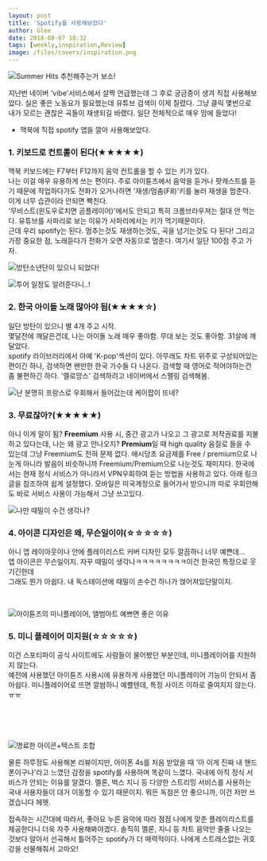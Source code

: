 ```yaml
---
layout: post
title: 'Spotify를 사용해보았다'
author: Glee
date: 2018-08-07 18:32
tags: [weekly,inspiration,Review]
image: /files/covers/inspiration.png
---
```






![Summer Hits 추천해주는거 보소!](/files/spotify-main.png)

지난번 네이버 'vibe'서비스에서 살짝 언급했는데 그 후로 궁금증이 생겨 직접 사용해보았다. 실은 좋은 노동요가 필요했는데 유튜브 검색이 이제 질렸다. 그냥 클릭 몇번으로 내가 모르는 괜찮은 곡들이 재생되길 바랬다. 일단 전체적으로 매우 맘에 들었다!   



 

* 맥북에 직접 spotify 앱을 깔아 사용해보았다.  

  

 

### 1. 키보드로 컨트롤이 된다(★★★★★)

맥북 키보드에는 F7부터 F12까지 음악 컨트롤을 할 수 있는 키가 있다.<br />나는 이걸 매우 유용하게 쓰는 편이다. 주로 아이튠즈에서 음악을 듣거나 팟캐스트를 듣기 때문에 작업하다가도 전화가 오거나하면 '재생/멈춤(F8)'키를 눌러 재생을 멈춘다. 이게 너무 습관이라 안되면 빡친다.<br />'무비스트(윈도우로치면 곰플레이어)'에서도 안되고 특히 크롬브라우져는 절대 안 먹는다. 유튜브를 사파리로 보는 이유가 사파리에서는 키가 먹기때문이다.<br />근데 우리 spotify는 된다. 멈추는것도 재생하는것도, 곡을 넘기는것도 다 된다! 그리고 가장 중요한 점, 노래듣다가 전화가 오면 자동으로 멈춘다. 여기서 일단 100점 주고 가자.  

  

  

  

   



![방탄소년단이 있으니 되었다!](/files/spotify-bts.png)

![투어 일정도 알려준다니..!](/files/spotify-ontour.png)  

### 2. 한국 아이돌 노래 많아야 됨(★★★★☆)

일단 방탄이 있으니 별 4개 주고 시작.<br />몇달전에 깨달은건데, 나는 아이돌 노래 매우 좋아함. 무대 보는 것도 좋아함. 31살에 깨달았다. <br />spotify 라이브러리에서 아예 'K-pop'섹션이 있다. 아무래도 차트 위주로 구성되어있는 편이긴 하나, 검색하면 왠만한 한국 가수들 다 나온다. 검색할 때 영어로 적어야하는건 좀 불편하긴 하다. '멜로망스' 검색하려고 네이버에서 스펠링 검색해봄.  

   

  

  



![난 분명히 프랑스로 우회해서 들어갔는데 케이팝이 뜨네?](/files/spotify-kpop.png)

### 3. 무료잖아?(★★★★★)

아니 이게 말이 됨? **Freemium** 사용 시, 중간 광고가 나오고 그 광고로 저작권료를 지불하고 있다는데, 나는 왜 광고 안나오지?  **Premium**일 때 high quality 음질로 들을 수 있는데 그냥 Freemium도 전혀 문제 없다. 애시당초 요금제를 Free / premium으로 나눈게 아니라 발음이 비슷하니까 Freemium/Premium으로 나눈것도 재미지다. 한국에서는 현재 정식 서비스가 아니라서 VPN우회하여 듣는 방법을 사용하고 있다. 아래 링크 글을 참조하여 쉽게 설정했다. 모바일은 미국계정으로 들어가서 받으니까 따로 우회안해도 바로 서비스 사용이 가능해서 그냥 쓰고있다.<br />

[한국에서 PC/Mobile로 Spotify 사용하기]: https://medium.com/@pitzcarraldo/pc-mobile%EC%97%90%EC%84%9C-spotify-%EC%82%AC%EC%9A%A9%ED%95%98%EA%B8%B0-160f593b06dbb

  

  

  

  



![나만 때밀이 수건 생각나?](/files/spotify-appicon.png)

### 4. 아이콘 디자인은 왜, 무슨일이야(☆☆☆☆☆)

아니 앱 레이아웃이나 안에 플레이리스트 커버 디자인 모두 깔끔하니 너무 예쁜데...<br />앱 아이콘은 무슨일이지. 자꾸 때밀이 생각나ㅋㅋㅋㅋㅋㅋㅋㅋ이건 한국인 특정으로 웃기긴한데<br />그래도 뭔가 아쉽다. 내 독스테이션에 때밀이 손수건 하나가 얹어져있단말이지.  

  

  

​    

  



![아이튠즈의 미니플레이어, 앨범아트 예쁘면 좋은 이유](/files/spotify-itunes.png)

### 5. 미니 플레이어 미지원(☆☆☆☆☆)

이건 스포티파이 공식 사이트에도 사람들이 물어봤던 부분인데, 미니플레이어를 지원하지 않는다.<br />예전에 사용했던 아이튠즈 사용시에 유용하게 사용했던 미니플레이어 기능이 안되서 좀 아쉽다. 미니플레이어로 뜨면 깔쌈하니 예쁠텐데, 특정 사이즈 이하로 줄여지지 않는다.ㅠㅠ<br /><br /><br /><br /><br />



![명료한 아이콘+텍스트 조합](/files/spotify-playlist.png)

물론 하루정도 사용해본 리뷰이지만, 아이폰 4s를 처음 받았을 때 '아 이게 진짜 내 핸드폰이구나'라고 느꼈던 감정을 spotify를 사용하며 똑같이 느꼈다. 국내에 아직 정식 서비스가 안되는 이유를 알겠다. 멜론, 벅스 지니 등 다양한 스트리밍 서비스를 사용하는 국내 사용자들이 대거 이동할 수 있기 때문이지. 뭐든 독점은 안 좋으니까, 이건 저만 쓰겠습니다 헤헷. 

접속하는 시간대에 따라서, 좋아요 누른 음악에 따라 점점 나에게 맞춘 플레이리스트를 제공한다니 더욱 자주 사용해봐야겠다. 솔직히 멜론, 지니 등 차트 음악만 줄줄 나오는 것보다 알아서 선곡해서 틀어주는 spotify가 더 매력적이다. 나에게 스트레스없는 귀호강을 선물해줘서 고마오! 



